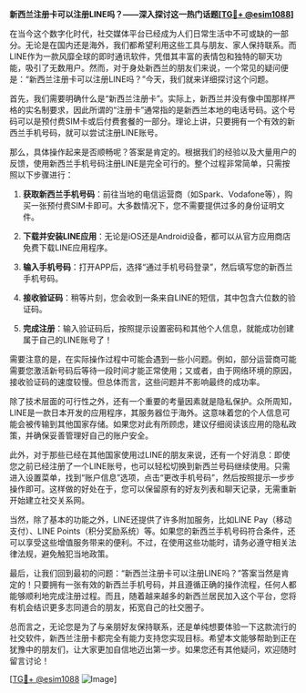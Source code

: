 **新西兰注册卡可以注册LINE吗？——深入探讨这一热门话题[[TG💪+ @esim1088](https://t.me/s/esim1088)]**

在当今这个数字化时代，社交媒体平台已经成为人们日常生活中不可或缺的一部分。无论是在国内还是海外，我们都希望利用这些工具与朋友、家人保持联系。而LINE作为一款风靡全球的即时通讯软件，凭借其丰富的表情包和独特的聊天功能，吸引了无数用户。然而，对于身处新西兰的朋友们来说，一个常见的疑问便是：“新西兰注册卡可以注册LINE吗？”今天，我们就来详细探讨这个问题。

首先，我们需要明确什么是“新西兰注册卡”。实际上，新西兰并没有像中国那样严格的实名制要求，因此所谓的“注册卡”通常指的是新西兰本地的电话号码。这个号码可以是预付费SIM卡或后付费套餐的一部分。理论上讲，只要拥有一个有效的新西兰手机号码，就可以尝试注册LINE账号。

那么，具体操作起来是否顺畅呢？答案是肯定的。根据我们的经验以及大量用户的反馈，使用新西兰手机号码注册LINE是完全可行的。整个过程非常简单，只需按照以下步骤进行：

1. **获取新西兰手机号码**：前往当地的电信运营商（如Spark、Vodafone等），购买一张预付费SIM卡即可。大多数情况下，您不需要提供过多的身份证明文件。
   
2. **下载并安装LINE应用**：无论是iOS还是Android设备，都可以从官方应用商店免费下载LINE应用程序。
   
3. **输入手机号码**：打开APP后，选择“通过手机号码登录”，然后填写您的新西兰手机号码。
   
4. **接收验证码**：稍等片刻，您会收到一条来自LINE的短信，其中包含六位数的验证码。
   
5. **完成注册**：输入验证码后，按照提示设置密码和其他个人信息，就能成功创建属于自己的LINE账号了！

需要注意的是，在实际操作过程中可能会遇到一些小问题。例如，部分运营商可能需要您激活新号码后等待一段时间才能正常使用；又或者，由于网络环境的原因，接收验证码的速度较慢。但总体而言，这些问题并不影响最终的成功率。

除了技术层面的可行性之外，还有一个重要的考量因素就是隐私保护。众所周知，LINE是一款日本开发的应用程序，其服务器位于海外。这意味着您的个人信息可能会被传输到其他国家存储。如果您对此有所顾虑，建议仔细阅读该应用的隐私政策，并确保妥善管理好自己的账户安全。

此外，对于那些已经在其他国家使用过LINE的朋友来说，还有一个好消息：即使您之前已经注册了一个LINE账号，也可以轻松切换到新西兰号码继续使用。只需进入设置菜单，找到“账户信息”选项，点击“更改手机号码”，然后按照提示一步步操作即可。这样做的好处在于，您可以保留原有的好友列表和聊天记录，无需重新开始建立社交关系网。

当然，除了基本的功能之外，LINE还提供了许多附加服务，比如LINE Pay（移动支付）、LINE Points（积分奖励系统）等。如果您的新西兰手机号码符合条件，还可以享受这些增值服务带来的便利。不过，在使用这些功能时，请务必遵守相关法律法规，避免触犯当地政策。

最后，让我们回到最初的问题：“新西兰注册卡可以注册LINE吗？”答案当然是肯定的！只要拥有一张有效的新西兰手机号码，并且遵循正确的操作流程，任何人都能够顺利地完成注册过程。而且，随着越来越多的新西兰居民加入这个平台，您将有机会结识更多志同道合的朋友，拓宽自己的社交圈子。

总而言之，无论您是为了与亲朋好友保持联系，还是单纯想要体验一下这款流行的社交软件，新西兰注册卡都完全有能力支持您实现目标。希望本文能够帮助到正在犹豫中的朋友们，让大家更加自信地迈出第一步。如果您还有其他疑问，欢迎随时留言讨论！

[[TG💪+ @esim1088](https://t.me/s/esim1088) ![Image](https://i.postimg.cc/4NQfJmqS/Snipaste-2025-05-13-00-14-12.png)]